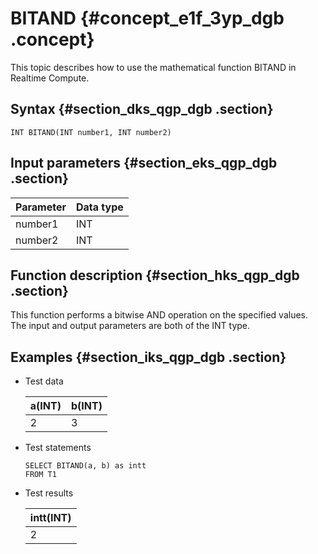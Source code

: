 # BITAND {#concept_e1f_3yp_dgb .concept}

This topic describes how to use the mathematical function BITAND in Realtime Compute.

## Syntax {#section_dks_qgp_dgb .section}

```
INT BITAND(INT number1, INT number2)

```

## Input parameters {#section_eks_qgp_dgb .section}

|Parameter|Data type|
|---------|---------|
|number1|INT|
|number2|INT|

## Function description {#section_hks_qgp_dgb .section}

This function performs a bitwise AND operation on the specified values. The input and output parameters are both of the INT type.

## Examples {#section_iks_qgp_dgb .section}

-   Test data

    |a\(INT\)|b\(INT\)|
    |--------|--------|
    |2|3|

-   Test statements

    ```
    SELECT BITAND(a, b) as intt
    FROM T1
    
    ```

-   Test results

    |intt\(INT\)|
    |-----------|
    |2|


